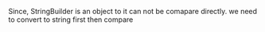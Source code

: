 Since, StringBuilder is an object to it can not be comapare directly.
we need to convert to string first then compare
​